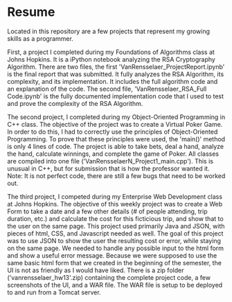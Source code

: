 # Resume
Located in this repository are a few projects that represent my growing skills as a programmer. 


First, a project I completed during my Foundations of Algorithms class at Johns Hopkins. It is a iPython notebook analyzing the RSA Cryptography Algorithm. There are two files, the first 'VanRensselaer_ProjectReport.ipynb' is the final report that was submitted. It fully analyzes the RSA Algorithm, its complexity, and its implementation. It includes the full algorithm code and an explanation of the code. The second file, 'VanRensselaer_RSA_Full Code.ipynb' is the fully documented implementation code that I used to test and prove the complexity of the RSA Algorithm. 

The second project, I completed during my Object-Oriented Programming in C++ class. The objective of the project was to create a Virtual Poker Game. In order to do this, I had to correctly use the principles of Object-Oriented Programming. To prove that these principles were used, the 'main()' method is only 4 lines of code. The project is able to take bets, deal a hand, analyze the hand, calculate winnings, and complete the game of Poker. All classes are compiled into one file ('VanRensselaerN_Project1_main.cpp'). This is unusual in C++, but for submission that is how the professor wanted it. Note: It is not perfect code, there are still a few bugs that need to be worked out.   

The third project, I competed during my Enterprise Web Development class at Johns Hopkins. The objective of this weekly project was to create a Web Form to take a date and a few other details (# of people attending, trip duration, etc.) and calculate the cost for this ficticious trip, and show that to the user on the same page. This project used primarily Java and JSON, with pieces of html, CSS, and Javascript needed as well. The goal of this project was to use JSON to show the user the resulting cost or error, while staying on the same page. We needed to handle any possible input to the html form and show a useful error message. Because we were supposed to use the same basic html form that we created in the beginning of the semester, the UI is not as friendly as I would have liked. There is a zip folder ('vanrensselaer_hw13'.zip) containing the complete project code, a few screenshots of the UI, and a WAR file. The WAR file is setup to be deployed to and run from a Tomcat server. 
